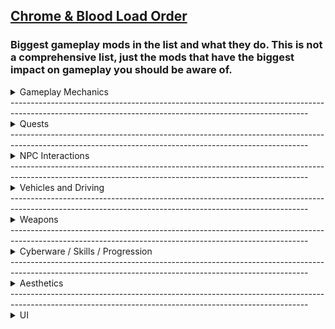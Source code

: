 ## [Chrome & Blood Load Order](https://loadorderlibrary.com/lists/chrome-blood-2)

### Biggest gameplay mods in the list and what they do. **This is not a comprehensive list, just the mods that have the biggest impact on gameplay you should be aware of.**

<Details>
<summary>Gameplay Mechanics</summary>

[Enhanced Air Traffic](https://www.nexusmods.com/cyberpunk2077/mods/20208)

Add new air traffic to Night City. The AVs added by this mod will automatically fly over the city using landing pads in various locations.

[Sticky Gernade](https://www.nexusmods.com/cyberpunk2077/mods/18910)

Adds sticky versions of the grenades.

[Body Shield](https://www.nexusmods.com/cyberpunk2077/mods/10533)

Use the bodies of the fallen as shields against your enemies.

[Preem Weaponsmith 2.0](https://www.nexusmods.com/cyberpunk2077/mods/9692)  
Enhances weapon customization and crafting options for a more immersive experience.

[Ricochet Redux](https://www.nexusmods.com/cyberpunk2077/mods/7197)  
Revamps the ricochet mechanic, making it more practical and rewarding in combat.

[Guns Redone V3.0 (Overhauled)](https://www.nexusmods.com/cyberpunk2077/mods/12704)  
Overhauls firearm mechanics to provide a more realistic and satisfying gunplay experience.

[Stealthrunner - Stealth Gameplay Expansion](https://www.nexusmods.com/cyberpunk2077/mods/7616)  
Expands stealth gameplay elements, offering new tools and mechanics for silent operations.

[Random Netrunners](https://www.nexusmods.com/cyberpunk2077/mods/16475)  
Introduces randomly generated netrunners to the game world, increasing variety in encounters.

[They Will Remember](https://www.nexusmods.com/cyberpunk2077/mods/19747)  
Adds persistent consequences to your actions, making NPCs remember your choices.

[Combat Revolution (AI Overhaul and High-Stakes)](https://www.nexusmods.com/cyberpunk2077/mods/20225)  
Overhauls enemy AI and combat dynamics to create more challenging and high-stakes engagements.

[Wannabe Edgerunner - A simple Cyberpsychosis mod](https://www.nexusmods.com/cyberpunk2077/mods/5646)  
Implements a cyberpsychosis system, adding depth to the consequences of excessive cyberware use.

</Details>
--------------------------------------------------------------------------------------------------------------------------------------------------------
<Details>
<summary>Quests</summary>

[The Kidnapping of Panam](https://www.nexusmods.com/cyberpunk2077/mods/17329)  
Adds a new questline where Panam is kidnapped, and V must navigate a complex rescue mission.

[New Quest - Hot Fuzz](https://www.nexusmods.com/cyberpunk2077/mods/7832)  
Introduces a high-octane quest inspired by action-comedy themes, bringing explosive encounters to Night City.

[New Quest - One More Light](https://www.nexusmods.com/cyberpunk2077/mods/7834)  
Adds an emotionally driven quest that delves into the personal stories of Night City's inhabitants.

[New Quest - Encore](https://www.nexusmods.com/cyberpunk2077/mods/8413)  
Presents a new quest focusing on the aftermath of a major event, offering players impactful choices.

[New Quest - Californication](https://www.nexusmods.com/cyberpunk2077/mods/7833)  
Introduces a quest that explores the darker side of fame and fortune in Night City.

</Details>
--------------------------------------------------------------------------------------------------------------------------------------------------------
<Details>
<summary>NPC Interactions</summary>

[Hotscenes](https://www.nexusmods.com/cyberpunk2077/mods/4590)  
Enables the ability to play Joytoy scenes with various characters, expanding adult content options.

[Hangout Romances](https://www.nexusmods.com/cyberpunk2077/mods/18972)  
Adds immersive hangout scenes with romanceable characters, deepening relationship dynamics.

[Hackable and Grabbable Civilians](https://www.nexusmods.com/cyberpunk2077/mods/18847)  
Allows players to hack and physically interact with civilians, enhancing gameplay interactivity.

[Dynamic NPC Items](https://www.nexusmods.com/cyberpunk2077/mods/16158)  
Introduces a system where NPCs dynamically equip and use items, increasing world realism.

[Better Children](https://www.nexusmods.com/cyberpunk2077/mods/16462)  
Improves the appearance and behavior of child NPCs for a more authentic environment.

[Responsive NPCs](https://www.nexusmods.com/cyberpunk2077/mods/14800)  
Enhances NPC reactions to player actions, making the world feel more responsive and alive.

[Fixed NPC Vehicle Reactions](https://www.nexusmods.com/cyberpunk2077/mods/19530)  
Corrects NPC behavior when reacting to vehicles, reducing immersion-breaking moments.

[Psycho Crowds and Traffic Improvements (ini tweak)](https://www.nexusmods.com/cyberpunk2077/mods/7159)  
Tweaks game settings to create denser crowds and more realistic traffic patterns.

</Details>
--------------------------------------------------------------------------------------------------------------------------------------------------------
<Details>
<summary>Vehicles and Driving</summary>

[Drive-by Shotguns - Use Shotguns in Vehicle](https://www.nexusmods.com/cyberpunk2077/mods/19067)  
Enables the use of shotguns while driving, adding more firepower to vehicular combat.

[Drive-by Rifles and Heavy Weapons - Use Various Guns from Vehicle](https://www.nexusmods.com/cyberpunk2077/mods/19084)  
Allows the use of rifles and heavy weapons from vehicles, expanding your combat options on the move.

[Auto drive](https://www.nexusmods.com/cyberpunk2077/mods/14680)  
Introduces an auto-drive feature, letting your vehicle navigate to destinations autonomously.

[Virtual Car Dealer](https://www.nexusmods.com/cyberpunk2077/mods/4454)  
Adds a virtual dealership where you can purchase vehicles directly through an in-game interface.

[All Vehicles Can Steer](https://www.nexusmods.com/cyberpunk2077/mods/18210)  
Modifies vehicle behavior to allow all vehicles to steer, enhancing driving realism.

[Vehicle Summon Tweaks](https://www.nexusmods.com/cyberpunk2077/mods/4658)  
Improves the vehicle summoning system, making it more responsive and reliable.

[Authentic Shift (QoL Gear Ratios Shifts Audio Sound ASMR and OPTIONAL Tuning System)](https://www.nexusmods.com/cyberpunk2077/mods/6823)  
Enhances vehicle gear shifting with realistic audio and optional tuning for a more immersive driving experience.

[Nitrous](https://www.nexusmods.com/cyberpunk2077/mods/20675)  
Adds a nitrous boost system to vehicles, providing temporary speed enhancements for high-speed chases.

</Details>
--------------------------------------------------------------------------------------------------------------------------------------------------------
<Details>
<summary>Weapons</summary>

[Replace Weapon Mods](https://www.nexusmods.com/cyberpunk2077/mods/15409)  
Allows players to swap out weapon mods without destroying the existing ones, enhancing customization flexibility.

[Better Attachments - CET](https://www.nexusmods.com/cyberpunk2077/mods/10822)  
Improves the functionality and appearance of weapon attachments, providing a more immersive experience.

[Extra Iconics](https://www.nexusmods.com/cyberpunk2077/mods/15889)  
Adds new iconic weapons to the game, expanding the arsenal available to players.

[Vanilla Reworks Explosive Pack - Standalone Iconic Weapons](https://www.nexusmods.com/cyberpunk2077/mods/17483)  
Reworks and introduces standalone iconic weapons like the Malorian 3516 and Doom Doom for a fresh gameplay experience.

[Zoomable Scopes](https://www.nexusmods.com/cyberpunk2077/mods/3543)  
Enables adjustable zoom levels on weapon scopes, enhancing targeting precision.

</Details>
--------------------------------------------------------------------------------------------------------------------------------------------------------
<Details>
<summary>Cyberware / Skills / Progression</summary>

[Replace Weapon Mods](https://www.nexusmods.com/cyberpunk2077/mods/15409)  
Allows players to swap out weapon mods without destroying the existing ones, enhancing customization flexibility.

[Cyberware-EX](https://www.nexusmods.com/cyberpunk2077/mods/9429)  
Expands the cyberware system, introducing new enhancements and customization options.

[Ripperdoc Service Charge](https://www.nexusmods.com/cyberpunk2077/mods/11200)  
Adds a service fee to ripperdoc visits, increasing the economic realism of cyberware installations.

[Ripperdoc Cyberware Specializations](https://www.nexusmods.com/cyberpunk2077/mods/17110)  
Introduces specialized ripperdocs, each focusing on specific types of cyberware for a more immersive experience.

[Black Chrome - Cyberware Expansion](https://www.nexusmods.com/cyberpunk2077/mods/16031)  
Expands the cyberware system with new options and enhancements, inspired by the Black Chrome universe.

[Neuralware - Chipware Expansion](https://www.nexusmods.com/cyberpunk2077/mods/19798)  
Adds new neuralware and chipware options, enhancing the depth of character customization.

[Raven Gemini II - Full Body Conversion Cyberware - Complete](https://www.nexusmods.com/cyberpunk2077/mods/16209)  
Introduces a full-body cyberware conversion, allowing for extensive augmentation of the player's body.

[Raito Labs - Custom Cyberware](https://www.nexusmods.com/cyberpunk2077/mods/13008)  
Adds custom cyberware options from Raito Labs, offering unique enhancements and aesthetics.

[Gold-Plated Interface Cyberware - Complete Collection](https://www.nexusmods.com/cyberpunk2077/mods/15571)  
Adds a stylish set of gold-themed cyberware pieces, giving V a luxe chrome upgrade.

[Advanced Implant Technologies - Virtual Atelier](https://www.nexusmods.com/cyberpunk2077/mods/15759)  
Introduces new, high-tech implant cosmetics purchasable through a Virtual Atelier store.

[Upgrade Weapons Unlocked](https://www.nexusmods.com/cyberpunk2077/mods/9889)  
Unlocks the ability to upgrade weapons freely, removing unnecessary restrictions on progression.

[Renaissance Punk - Perk Scaling](https://www.nexusmods.com/cyberpunk2077/mods/14037)  
Redesigns perk scaling to better reward investment and progression across playstyles.

[Set Bonuses](https://www.nexusmods.com/cyberpunk2077/mods/8103)  
Implements set bonuses for specific clothing combinations, encouraging themed builds.

[Lifepath Determines Starting Attributes](https://www.nexusmods.com/cyberpunk2077/mods/8358)  
Adjusts your starting stats based on lifepath choice, deepening character identity.

[Lifepaths Matter](https://www.nexusmods.com/cyberpunk2077/mods/4052)  
Expands lifepath relevance by adding unique dialogue and gameplay consequences.

[Custom Level Cap](https://www.nexusmods.com/cyberpunk2077/mods/2909)  
Lets you raise or lower V's level cap to tailor progression to your liking.

[New Game Plus - Native](https://www.nexusmods.com/cyberpunk2077/mods/15043)  
Enables a seamless New Game Plus mode, carrying over your progress into a fresh playthrough.

</Details>
--------------------------------------------------------------------------------------------------------------------------------------------------------
<Details>
<summary>Aesthetics</summary>

[Universal Raytraced Player Shadows](https://www.nexusmods.com/cyberpunk2077/mods/16849)  
Adds dynamic raytraced shadows for the player character, increasing visual immersion.

[Fire and Explosions Texture Overhaul](https://www.nexusmods.com/cyberpunk2077/mods/15205)  
Enhances the textures of fire and explosions for more dramatic visual effects.

[Smoke Texture Overhaul](https://www.nexusmods.com/cyberpunk2077/mods/15226)  
Replaces smoke textures to achieve a denser, more atmospheric appearance.

[Always Best Quality _ Ads - Map - Hud - Photo Mode - Vending Machines and more](https://www.nexusmods.com/cyberpunk2077/mods/12700)  
Forces the game to render several in-game elements at their highest quality levels at all times.

[FX Begone (Full Vignette Removal and Modular Effects Options)](https://www.nexusmods.com/cyberpunk2077/mods/9209)  
Removes vignette and various other post-processing effects for a cleaner HUD experience.

[Preem Fixes (PT Shadow Bug Fix and HD Textures)](https://www.nexusmods.com/cyberpunk2077/mods/15800)  
Fixes persistent shadows and introduces high-definition textures for multiple assets.

[Preem Optics (Exposure Adaptation - Vignette Removal)](https://www.nexusmods.com/cyberpunk2077/mods/9278)  
Improves visual clarity by tweaking exposure adaptation and removing the vignette.

[Preem Scopes (Remove Tint Glitches Scanlines and 3D Depth Effect - FOMOD)](https://www.nexusmods.com/cyberpunk2077/mods/10021)  
Cleans up scope visuals by removing scanlines, tints, and depth effects for better aim visibility.

[RT DEBRIS](https://www.nexusmods.com/cyberpunk2077/mods/10903)  
Adds raytraced debris lighting for more immersive destruction effects.

[METRO GLASS](https://www.nexusmods.com/cyberpunk2077/mods/11885)  
Upgrades the appearance of metro system glass with cleaner, more realistic textures.

[Trash Begone (Optional Blowing Debris and Cockroach Removal)](https://www.nexusmods.com/cyberpunk2077/mods/12269)  
Removes trash particles and cockroaches for a cleaner Night City experience.

[Nova Rain (and Improved Ripples)](https://www.nexusmods.com/cyberpunk2077/mods/13483)  
Revamps rain effects and water ripple behavior to look more natural and cinematic.

[Nova City - Addons (Traffic and Population Density - Night Vision)](https://www.nexusmods.com/cyberpunk2077/mods/13429)  
Includes various environmental tweaks such as denser traffic, enhanced NPC presence, and night vision options.

[ReLUX (Lighting Redux - Accurate Lighting)](https://www.nexusmods.com/cyberpunk2077/mods/20808)  
Overhauls lighting for more realistic and atmospheric visuals throughout the game.

[Nova LUT 3.0 (AgX - HDR Support)](https://www.nexusmods.com/cyberpunk2077/mods/11622)  
Adds a new color grading LUT with HDR support for a filmic and modern tone.

[Weather Switcher (Change Weather - Control Time - Customize Clouds)](https://www.nexusmods.com/cyberpunk2077/mods/18027)  
Allows players to manually control the weather and time of day in-game.

[Ultra Plus Best Performance and Visuals for Everyone](https://www.nexusmods.com/cyberpunk2077/mods/10490)  
Optimizes the game to balance ultra visuals with strong performance across most systems.


</Details>
--------------------------------------------------------------------------------------------------------------------------------------------------------
<Details>
<summary>UI</summary>

[Streamlined HUD](https://www.nexusmods.com/cyberpunk2077/mods/10759)  
Simplifies and declutters the in-game HUD for a cleaner and more immersive interface.

[Map Street View](https://www.nexusmods.com/cyberpunk2077/mods/9911)  
Adds a street-level view to the map, helping you explore and plan routes more intuitively.

[Preem Scanner](https://www.nexusmods.com/cyberpunk2077/mods/9215)  
Customizes the scanner visuals for a sleeker, more minimal look.

[More Weapon Filters](https://www.nexusmods.com/cyberpunk2077/mods/16565)  
Adds additional sorting filters for weapons to streamline inventory management.

[RAM based scanner time dilation](https://www.nexusmods.com/cyberpunk2077/mods/16108)  
Dynamically changes the slowdown effect during scanning based on remaining RAM.

[HUD Painter](https://www.nexusmods.com/cyberpunk2077/mods/14935)  
Lets you customize the color of HUD elements to match your aesthetic preferences.

[Preem Map](https://www.nexusmods.com/cyberpunk2077/mods/18269)  
Overhauls the world map with clearer icons and a cleaner layout.

[Inventory Zoom](https://www.nexusmods.com/cyberpunk2077/mods/4776)  
Allows you to zoom in and out of the inventory menu for easier viewing.

[Wardrobe Courier - EquipmentEx Addon](https://www.nexusmods.com/cyberpunk2077/mods/18519)  
Adds a delivery-style system for outfit presets through the EquipmentEx framework.

[Flavorfull Descriptions](https://www.nexusmods.com/cyberpunk2077/mods/13575)  
Enriches gear and perk descriptions with lore-friendly and flavorful text.

[HUDitor](https://www.nexusmods.com/cyberpunk2077/mods/3315)  
Gives you precise control over repositioning, resizing, and hiding HUD elements.

[Muted Markers](https://www.nexusmods.com/cyberpunk2077/mods/1727)  
Reduces the brightness and distraction of on-screen markers.

[Stash and Backpack Search](https://www.nexusmods.com/cyberpunk2077/mods/14264)  
Adds a much-needed search bar to both stash and backpack interfaces.

[Revised Backpack](https://www.nexusmods.com/cyberpunk2077/mods/17642)  
Redesigns the backpack interface for better sorting and cleaner presentation.

[Quickhack Hotkeys](https://www.nexusmods.com/cyberpunk2077/mods/7238)  
Adds configurable hotkeys to instantly activate quickhacks without using the scanner.

[Inventory Adjustments Hub](https://www.nexusmods.com/cyberpunk2077/mods/19632)  
Central hub for modular inventory enhancements like sorting, weight tweaks, and layout changes.

[City of Dreams Menu Backgrounds](https://www.nexusmods.com/cyberpunk2077/mods/8333)  
Changes the main menu background to a stylized City of Dreams theme.

</Details>




